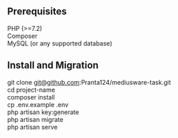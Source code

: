 
## Prerequisites
PHP (>=7.2)<br>
Composer<br>
MySQL (or any supported database)<br>

## Install and Migration

git clone git@github.com:Pranta124/mediusware-task.git<br>
cd project-name<br>
composer install<br>
cp .env.example .env<br>
php artisan key:generate<br>
php artisan migrate<br>
php artisan serve<br>



